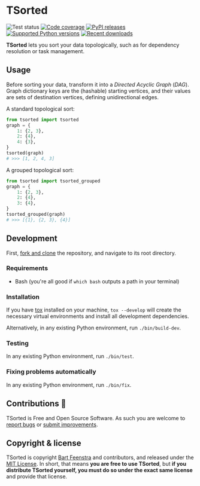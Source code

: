 # TSorted

![Test status](https://github.com/bartfeenstra/tsorted/workflows/Test/badge.svg) [![Code coverage](https://codecov.io/gh/bartfeenstra/tsorted/branch/master/graph/badge.svg)](https://codecov.io/gh/bartfeenstra/tsorted) [![PyPI releases](https://badge.fury.io/py/tsorted.svg)](https://pypi.org/project/tsorted/) [![Supported Python versions](https://img.shields.io/pypi/pyversions/tsorted.svg?logo=python&logoColor=FBE072)](https://pypi.org/project/tsorted/) [![Recent downloads](https://img.shields.io/pypi/dm/tsorted.svg)](https://pypi.org/project/tsorted/) 

**TSorted** lets you sort your data topologically, such as for dependency resolution or task management.

## Usage

Before sorting your data, transform it into a *Directed Acyclic Graph* (*DAG*). Graph dictionary keys are the (hashable)
starting vertices, and their values are sets of destination vertices, defining unidirectional edges.

A standard topological sort:
```python
from tsorted import tsorted
graph = {
    1: {2, 3},
    2: {4},
    4: {3},
}
tsorted(graph)
# >>> [1, 2, 4, 3]
```

A grouped topological sort:
```python
from tsorted import tsorted_grouped
graph = {
    1: {2, 3},
    2: {4},
    3: {4},
}
tsorted_grouped(graph)
# >>> [{1}, {2, 3}, {4}]
```

## Development
First, [fork and clone](https://guides.github.com/activities/forking/) the repository, and navigate to its root directory.

### Requirements
- Bash (you're all good if `which bash` outputs a path in your terminal)

### Installation
If you have [tox](https://pypi.org/project/tox/) installed on your machine, `tox --develop` will create the necessary
virtual environments and install all development dependencies. 

Alternatively, in any existing Python environment, run `./bin/build-dev`.

### Testing
In any existing Python environment, run `./bin/test`.

### Fixing problems automatically
In any existing Python environment, run `./bin/fix`.

## Contributions 🥳
TSorted is Free and Open Source Software. As such you are welcome to
[report bugs](https://github.com/bartfeenstra/tsorted/issues) or
[submit improvements](https://github.com/bartfeenstra/tsorted/pulls).

## Copyright & license
TSorted is copyright [Bart Feenstra](https://twitter.com/BartFeenstra/) and contributors, and released under the
[MIT License](./LICENSE.txt). In short, that means **you are free to use TSorted**, but **if you
distribute TSorted yourself, you must do so under the exact same license** and provide that license.
